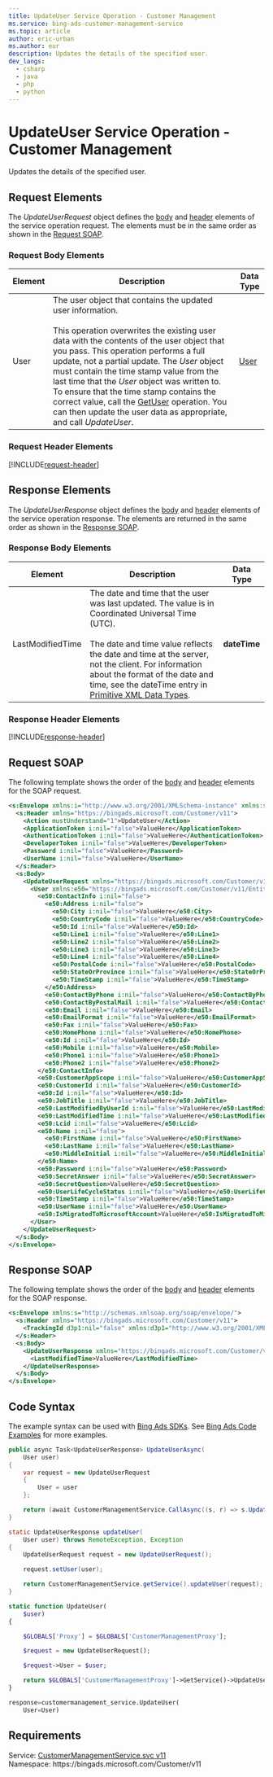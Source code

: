 ```yaml
---
title: UpdateUser Service Operation - Customer Management
ms.service: bing-ads-customer-management-service
ms.topic: article
author: eric-urban
ms.author: eur
description: Updates the details of the specified user.
dev_langs: 
  - csharp
  - java
  - php
  - python
---
```

# UpdateUser Service Operation - Customer Management
Updates the details of the specified user.

## <a name="request"></a>Request Elements
The *UpdateUserRequest* object defines the [body](#request-body) and [header](#request-header) elements of the service operation request. The elements must be in the same order as shown in the [Request SOAP](#request-soap). 

### <a name="request-body"></a>Request Body Elements

|Element|Description|Data Type|
|-----------|---------------|-------------|
|<a name="user"></a>User|The user object that contains the updated user information.<br /><br />This operation overwrites the existing user data with the contents of the user object that you pass. This operation performs a full update, not a partial update. The *User* object must contain the time stamp value from the last time that the *User* object was written to. To ensure that the time stamp contains the correct value, call the [GetUser](../customer-management-service/getuser.md) operation. You can then update the user data as appropriate, and call *UpdateUser*.|[User](user.md)|

### <a name="request-header"></a>Request Header Elements
[!INCLUDE[request-header](./includes/request-header.md)]

## <a name="response"></a>Response Elements
The *UpdateUserResponse* object defines the [body](#response-body) and [header](#response-header) elements of the service operation response. The elements are returned in the same order as shown in the [Response SOAP](#response-soap).

### <a name="response-body"></a>Response Body Elements

|Element|Description|Data Type|
|-----------|---------------|-------------|
|<a name="lastmodifiedtime"></a>LastModifiedTime|The date and time that the user was last updated. The value is in Coordinated Universal Time (UTC).<br/><br/> The date and time value reflects the date and time at the server, not the client. For information about the format of the date and time, see the dateTime entry in [Primitive XML Data Types](https://go.microsoft.com/fwlink/?linkid=859198).|**dateTime**|

### <a name="response-header"></a>Response Header Elements
[!INCLUDE[response-header](./includes/response-header.md)]

## <a name="request-soap"></a>Request SOAP
The following template shows the order of the [body](#request-body) and [header](#request-header) elements for the SOAP request.

```xml
<s:Envelope xmlns:i="http://www.w3.org/2001/XMLSchema-instance" xmlns:s="http://schemas.xmlsoap.org/soap/envelope/">
  <s:Header xmlns="https://bingads.microsoft.com/Customer/v11">
    <Action mustUnderstand="1">UpdateUser</Action>
    <ApplicationToken i:nil="false">ValueHere</ApplicationToken>
    <AuthenticationToken i:nil="false">ValueHere</AuthenticationToken>
    <DeveloperToken i:nil="false">ValueHere</DeveloperToken>
    <Password i:nil="false">ValueHere</Password>
    <UserName i:nil="false">ValueHere</UserName>
  </s:Header>
  <s:Body>
    <UpdateUserRequest xmlns="https://bingads.microsoft.com/Customer/v11">
      <User xmlns:e50="https://bingads.microsoft.com/Customer/v11/Entities" i:nil="false">
        <e50:ContactInfo i:nil="false">
          <e50:Address i:nil="false">
            <e50:City i:nil="false">ValueHere</e50:City>
            <e50:CountryCode i:nil="false">ValueHere</e50:CountryCode>
            <e50:Id i:nil="false">ValueHere</e50:Id>
            <e50:Line1 i:nil="false">ValueHere</e50:Line1>
            <e50:Line2 i:nil="false">ValueHere</e50:Line2>
            <e50:Line3 i:nil="false">ValueHere</e50:Line3>
            <e50:Line4 i:nil="false">ValueHere</e50:Line4>
            <e50:PostalCode i:nil="false">ValueHere</e50:PostalCode>
            <e50:StateOrProvince i:nil="false">ValueHere</e50:StateOrProvince>
            <e50:TimeStamp i:nil="false">ValueHere</e50:TimeStamp>
          </e50:Address>
          <e50:ContactByPhone i:nil="false">ValueHere</e50:ContactByPhone>
          <e50:ContactByPostalMail i:nil="false">ValueHere</e50:ContactByPostalMail>
          <e50:Email i:nil="false">ValueHere</e50:Email>
          <e50:EmailFormat i:nil="false">ValueHere</e50:EmailFormat>
          <e50:Fax i:nil="false">ValueHere</e50:Fax>
          <e50:HomePhone i:nil="false">ValueHere</e50:HomePhone>
          <e50:Id i:nil="false">ValueHere</e50:Id>
          <e50:Mobile i:nil="false">ValueHere</e50:Mobile>
          <e50:Phone1 i:nil="false">ValueHere</e50:Phone1>
          <e50:Phone2 i:nil="false">ValueHere</e50:Phone2>
        </e50:ContactInfo>
        <e50:CustomerAppScope i:nil="false">ValueHere</e50:CustomerAppScope>
        <e50:CustomerId i:nil="false">ValueHere</e50:CustomerId>
        <e50:Id i:nil="false">ValueHere</e50:Id>
        <e50:JobTitle i:nil="false">ValueHere</e50:JobTitle>
        <e50:LastModifiedByUserId i:nil="false">ValueHere</e50:LastModifiedByUserId>
        <e50:LastModifiedTime i:nil="false">ValueHere</e50:LastModifiedTime>
        <e50:Lcid i:nil="false">ValueHere</e50:Lcid>
        <e50:Name i:nil="false">
          <e50:FirstName i:nil="false">ValueHere</e50:FirstName>
          <e50:LastName i:nil="false">ValueHere</e50:LastName>
          <e50:MiddleInitial i:nil="false">ValueHere</e50:MiddleInitial>
        </e50:Name>
        <e50:Password i:nil="false">ValueHere</e50:Password>
        <e50:SecretAnswer i:nil="false">ValueHere</e50:SecretAnswer>
        <e50:SecretQuestion>ValueHere</e50:SecretQuestion>
        <e50:UserLifeCycleStatus i:nil="false">ValueHere</e50:UserLifeCycleStatus>
        <e50:TimeStamp i:nil="false">ValueHere</e50:TimeStamp>
        <e50:UserName i:nil="false">ValueHere</e50:UserName>
        <e50:IsMigratedToMicrosoftAccount>ValueHere</e50:IsMigratedToMicrosoftAccount>
      </User>
    </UpdateUserRequest>
  </s:Body>
</s:Envelope>
```

## <a name="response-soap"></a>Response SOAP
The following template shows the order of the [body](#response-body) and [header](#response-header) elements for the SOAP response.

```xml
<s:Envelope xmlns:s="http://schemas.xmlsoap.org/soap/envelope/">
  <s:Header xmlns="https://bingads.microsoft.com/Customer/v11">
    <TrackingId d3p1:nil="false" xmlns:d3p1="http://www.w3.org/2001/XMLSchema-instance">ValueHere</TrackingId>
  </s:Header>
  <s:Body>
    <UpdateUserResponse xmlns="https://bingads.microsoft.com/Customer/v11">
      <LastModifiedTime>ValueHere</LastModifiedTime>
    </UpdateUserResponse>
  </s:Body>
</s:Envelope>
```

## <a name="example"></a>Code Syntax
The example syntax can be used with [Bing Ads SDKs](~/guides/client-libraries.md). See [Bing Ads Code Examples](~/guides/code-examples.md) for more examples.
```csharp
public async Task<UpdateUserResponse> UpdateUserAsync(
	User user)
{
	var request = new UpdateUserRequest
	{
		User = user
	};

	return (await CustomerManagementService.CallAsync((s, r) => s.UpdateUserAsync(r), request));
}
```
```java
static UpdateUserResponse updateUser(
	User user) throws RemoteException, Exception
{
	UpdateUserRequest request = new UpdateUserRequest();

	request.setUser(user);

	return CustomerManagementService.getService().updateUser(request);
}
```
```php
static function UpdateUser(
	$user)
{

	$GLOBALS['Proxy'] = $GLOBALS['CustomerManagementProxy'];

	$request = new UpdateUserRequest();

	$request->User = $user;

	return $GLOBALS['CustomerManagementProxy']->GetService()->UpdateUser($request);
}
```
```python
response=customermanagement_service.UpdateUser(
	User=User)
```

## Requirements
Service: [CustomerManagementService.svc v11](https://clientcenter.api.bingads.microsoft.com/Api/CustomerManagement/v11/CustomerManagementService.svc)  
Namespace: https\://bingads.microsoft.com/Customer/v11  

